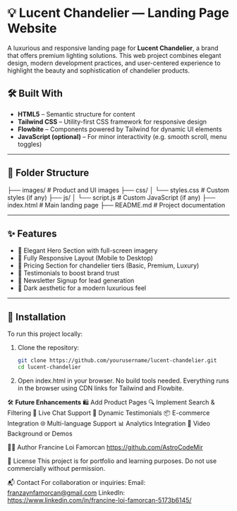 # 💡 Lucent Chandelier — Landing Page Website

A luxurious and responsive landing page for **Lucent Chandelier**, a brand that offers premium lighting solutions. This web project combines elegant design, modern development practices, and user-centered experience to highlight the beauty and sophistication of chandelier products.


## 🛠️ Built With

- **HTML5** – Semantic structure for content
- **Tailwind CSS** – Utility-first CSS framework for responsive design
- **Flowbite** – Components powered by Tailwind for dynamic UI elements
- **JavaScript (optional)** – For minor interactivity (e.g. smooth scroll, menu toggles)

---

## 📁 Folder Structure
├── images/ # Product and UI images
├── css/
│ └── styles.css # Custom styles (if any)
├── js/
│ └── script.js # Custom JavaScript (if any)
├── index.html # Main landing page
├── README.md # Project documentation


---

## ✨ Features

- 🌟 Elegant Hero Section with full-screen imagery
- 📱 Fully Responsive Layout (Mobile to Desktop)
- 🛒 Pricing Section for chandelier tiers (Basic, Premium, Luxury)
- 🧾 Testimonials to boost brand trust
- 📧 Newsletter Signup for lead generation
- 🌙 Dark aesthetic for a modern luxurious feel

---

## 🔧 Installation

To run this project locally:

1. Clone the repository:
   ```bash
   git clone https://github.com/yourusername/lucent-chandelier.git
   cd lucent-chandelier
2. Open index.html in your browser.
No build tools needed. Everything runs in the browser using CDN links for Tailwind and Flowbite.

🛠️ **Future Enhancements**
🛍️ Add Product Pages
🔍 Implement Search & Filtering
💬 Live Chat Support
🧾 Dynamic Testimonials
📦 E-commerce Integration
🌐 Multi-language Support
📊 Analytics Integration
🎥 Video Background or Demos

👩‍💻 Author
Francine Loi Famorcan
https://github.com/AstroCodeMir

📝 License
This project is for portfolio and learning purposes. Do not use commercially without permission.

📬 Contact
For collaboration or inquiries:
Email: franzaynfamorcan@gmail.com
LinkedIn: https://www.linkedin.com/in/francine-loi-famorcan-5173b6145/

